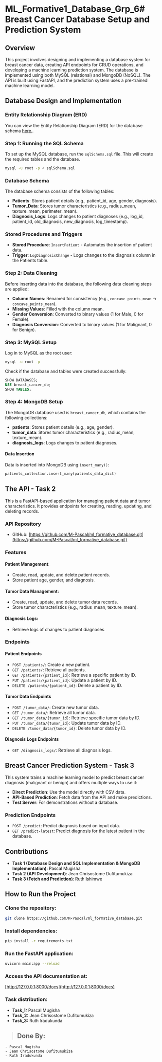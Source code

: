 # ML_Formative1_Database_Grp_6# Breast Cancer Database Setup and Prediction System

## Overview
This project involves designing and implementing a database system for breast cancer data, creating API endpoints for CRUD operations, and developing a machine learning prediction system. The database is implemented using both MySQL (relational) and MongoDB (NoSQL). The API is built using FastAPI, and the prediction system uses a pre-trained machine learning model.

## Database Design and Implementation

### Entity Relationship Diagram (ERD)
You can view the Entity Relationship Diagram (ERD) for the database schema [here.](https://github.com/M-Pascal/ML_Formative1_Database_Grp_6/blob/main/ERD_diagram/ERD_diagram.jpg).

### Step 1: Running the SQL Schema
To set up the MySQL database, run the `sqlSchema.sql` file. This will create the required tables and the database.

```bash
mysql -u root -p < sqlSchema.sql
```

### Database Schema
The database schema consists of the following tables:
- **Patients**: Stores patient details (e.g., patient_id, age, gender, diagnosis).
- **Tumor_Data**: Stores tumor characteristics (e.g., radius_mean, texture_mean, perimeter_mean).
- **Diagnosis_Logs**: Logs changes to patient diagnoses (e.g., log_id, patient_id, old_diagnosis, new_diagnosis, log_timestamp).

### Stored Procedures and Triggers
- **Stored Procedure**: `InsertPatient` - Automates the insertion of patient data.
- **Trigger**: `LogDiagnosisChange` - Logs changes to the diagnosis column in the Patients table.

### Step 2: Data Cleaning
Before inserting data into the database, the following data cleaning steps are applied:
- **Column Names**: Renamed for consistency (e.g., `concave points_mean` → `concave_points_mean`).
- **Missing Values**: Filled with the column mean.
- **Gender Conversion**: Converted to binary values (1 for Male, 0 for Female).
- **Diagnosis Conversion**: Converted to binary values (1 for Malignant, 0 for Benign).

### Step 3: MySQL Setup
Log in to MySQL as the root user:

```bash
mysql -u root -p
```

Check if the database and tables were created successfully:

```sql
SHOW DATABASES;
USE breast_cancer_db;
SHOW TABLES;
```

### Step 4: MongoDB Setup
The MongoDB database used is `breast_cancer_db`, which contains the following collections:
- **patients**: Stores patient details (e.g., age, gender).
- **tumor_data**: Stores tumor characteristics (e.g., radius_mean, texture_mean).
- **diagnosis_logs**: Logs changes to patient diagnoses.


#### Data Insertion
Data is inserted into MongoDB using `insert_many()`:

```python
patients_collection.insert_many(patients_data_dict)
```

## The API - Task 2
This is a FastAPI-based application for managing patient data and tumor characteristics. It provides endpoints for creating, reading, updating, and deleting records.

### API Repository
- GitHub: [https://github.com/M-Pascal/ml_formative_database.git](https://github.com/M-Pascal/ml_formative_database.git)

### Features
#### Patient Management:
- Create, read, update, and delete patient records.
- Store patient age, gender, and diagnosis.

#### Tumor Data Management:
- Create, read, update, and delete tumor data records.
- Store tumor characteristics (e.g., radius_mean, texture_mean).

#### Diagnosis Logs:
- Retrieve logs of changes to patient diagnoses.

### Endpoints
#### Patient Endpoints
- `POST /patients/`: Create a new patient.
- `GET /patients/`: Retrieve all patients.
- `GET /patients/{patient_id}`: Retrieve a specific patient by ID.
- `PUT /patients/{patient_id}`: Update a patient by ID.
- `DELETE /patients/{patient_id}`: Delete a patient by ID.

#### Tumor Data Endpoints
- `POST /tumor_data/`: Create new tumor data.
- `GET /tumor_data/`: Retrieve all tumor data.
- `GET /tumor_data/{tumor_id}`: Retrieve specific tumor data by ID.
- `PUT /tumor_data/{tumor_id}`: Update tumor data by ID.
- `DELETE /tumor_data/{tumor_id}`: Delete tumor data by ID.

#### Diagnosis Logs Endpoints
- `GET /diagnosis_logs/`: Retrieve all diagnosis logs.

## Breast Cancer Prediction System - Task 3
This system trains a machine learning model to predict breast cancer diagnosis (malignant or benign) and offers multiple ways to use it:
- **Direct Prediction**: Use the model directly with CSV data.
- **API-Based Prediction**: Fetch data from the API and make predictions.
- **Test Server**: For demonstrations without a database.

### Prediction Endpoints
- `POST /predict`: Predict diagnosis based on input data.
- `GET /predict-latest`: Predict diagnosis for the latest patient in the database.

## Contributions
- **Task 1 (Database Design and SQL Implementation & MongoDB Implementation)**: Pascal Mugisha
- **Task 2 (API Development)**: Jean Chrisostome Dufitumukiza
- **Task 3 (Fetch and Prediction)**: Ruth Ishimwe

## How to Run the Project
### Clone the repository:
```bash
git clone https://github.com/M-Pascal/ml_formative_database.git
```

### Install dependencies:
```bash
pip install -r requirements.txt
```

### Run the FastAPI application:
```bash
uvicorn main:app --reload
```

### Access the API documentation at:
[http://127.0.0.1:8000/docs](http://127.0.0.1:8000/docs)

### Task distribution:
- **Task_1:** Pascal Mugisha
- **Task_2:** Jean Chrisostome Dufitumukiza
- **Task_3:** Ruth Iradukunda

> ## Done By:
    - Pascal Mugisha
    - Jean Chrisostome Dufitumukiza
    - Ruth Iradukunda
